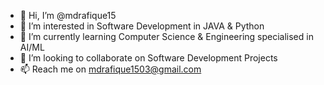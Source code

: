 - 👋 Hi, I’m @mdrafique15
- 👀 I’m interested in Software Development in JAVA & Python
- 🌱 I’m currently learning Computer Science & Engineering specialised in AI/ML 
- 💞️ I’m looking to collaborate on Software Development Projects
- 📫 Reach me on mdrafique1503@gmail.com


<!---
mdrafique15/mdrafique15 is a ✨ special ✨ repository because its `README.md` (this file) appears on your GitHub profile.
You can click the Preview link to take a look at your changes.
--->
